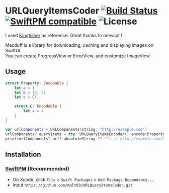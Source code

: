 # URLQueryItemsCoder [![Build Status](https://travis-ci.org/malt03/URLQueryItemsCoder.svg?branch=master)](https://travis-ci.org/malt03/URLQueryItemsCoder) [![SwiftPM compatible](https://img.shields.io/badge/SwiftPM-compatible-4BC51D.svg)](https://github.com/apple/swift-package-manager) ![License](https://img.shields.io/github/license/malt03/URLQueryItemsCoder.svg)
I used [Kingfisher](https://github.com/onevcat/Kingfisher) as reference. Great thanks to onevcat !

Macduff is a library for downloading, caching and displaying images on SwiftUI.  
You can create ProgressView or ErrorView, and customize ImageView.  

## Usage

```swift
struct Property: Encodable {
    let a = 1
    let b = [2, 3]
    let c = C()

    struct C: Encodable {
        let a = 4
    }
}

var urlComponents = URLComponents(string: "http://example.com")
urlComponents?.queryItems = try! URLQueryItemsEncoder().encode(Property())
print(urlComponents?.url?.absoluteString ?? "") // http://example.com?a=1&b%5B0%5D=2&b%5B1%5D=3&c%5Ba%5D=4 => a=1&b[0]=2&b[1]=3&c[a]=4
```

## Installation

### [SwiftPM](https://github.com/apple/swift-package-manager) (Recommended)

- On Xcode, click `File` > `Swift Packages` > `Add Package Dependency...`
- Input `https://github.com/malt03/URLQueryItemsCoder.git`
